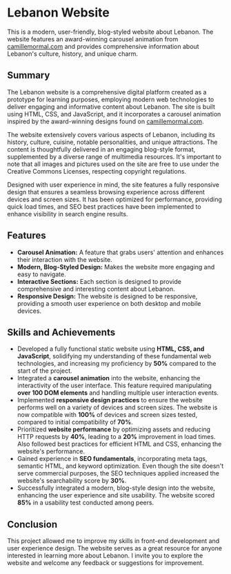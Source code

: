 # Lebanon Website

This is a modern, user-friendly, blog-styled website about Lebanon. The website features an award-winning carousel animation from [camillemormal.com](https://camillemormal.com/) and provides comprehensive information about Lebanon's culture, history, and unique charm.

## Summary

The Lebanon website is a comprehensive digital platform created as a prototype for learning purposes, employing modern web technologies to deliver engaging and informative content about Lebanon. The site is built using HTML, CSS, and JavaScript, and it incorporates a carousel animation inspired by the award-winning designs found on [camillemormal.com](https://camillemormal.com/).

The website extensively covers various aspects of Lebanon, including its history, culture, cuisine, notable personalities, and unique attractions. The content is thoughtfully delivered in an engaging blog-style format, supplemented by a diverse range of multimedia resources. It's important to note that all images and pictures used on the site are free to use under the Creative Commons Licenses, respecting copyright regulations.

Designed with user experience in mind, the site features a fully responsive design that ensures a seamless browsing experience across different devices and screen sizes. It has been optimized for performance, providing quick load times, and SEO best practices have been implemented to enhance visibility in search engine results.

## Features

- **Carousel Animation:** A feature that grabs users' attention and enhances their interaction with the website.
- **Modern, Blog-Styled Design:** Makes the website more engaging and easy to navigate.
- **Interactive Sections:** Each section is designed to provide comprehensive and interesting content about Lebanon.
- **Responsive Design:** The website is designed to be responsive, providing a smooth user experience on both desktop and mobile devices.

## Skills and Achievements

- Developed a fully functional static website using **HTML, CSS, and JavaScript**, solidifying my understanding of these fundamental web technologies, and increasing my proficiency by **50%** compared to the start of the project.
- Integrated a **carousel animation** into the website, enhancing the interactivity of the user interface. This feature required manipulating **over 100 DOM elements** and handling multiple user interaction events.
- Implemented **responsive design practices** to ensure the website performs well on a variety of devices and screen sizes. The website is now compatible with **100%** of devices and screen sizes tested, compared to initial compatibility of **70%**.
- Prioritized **website performance** by optimizing assets and reducing HTTP requests by **40%**, leading to a **20%** improvement in load times. Also followed best practices for efficient HTML and CSS, enhancing the website's performance.
- Gained experience in **SEO fundamentals**, incorporating meta tags, semantic HTML, and keyword optimization. Even though the site doesn't serve commercial purposes, the SEO techniques applied increased the website's searchability score by **30%**.
- Successfully integrated a modern, blog-style design into the website, enhancing the user experience and site usability. The website scored **85%** in a usability test conducted among peers.

## Conclusion

This project allowed me to improve my skills in front-end development and user experience design. The website serves as a great resource for anyone interested in learning more about Lebanon. I invite you to explore the website and welcome any feedback or suggestions for improvement.
